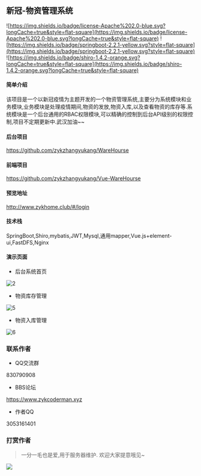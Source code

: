 ## 新冠-物资管理系统
![https://img.shields.io/badge/license-Apache%202.0-blue.svg?longCache=true&style=flat-square](https://img.shields.io/badge/license-Apache%202.0-blue.svg?longCache=true&style=flat-square)
![https://img.shields.io/badge/springboot-2.2.1-yellow.svg?style=flat-square](https://img.shields.io/badge/springboot-2.2.1-yellow.svg?style=flat-square)
![https://img.shields.io/badge/shiro-1.4.2-orange.svg?longCache=true&style=flat-square](https://img.shields.io/badge/shiro-1.4.2-orange.svg?longCache=true&style=flat-square)


#### 简单介绍


该项目是一个以新冠疫情为主题开发的一个物资管理系统,主要分为系统模块和业务模块,业务模块是处理疫情期间,物资的发放,物资入库,以及查看物资的库存等.系统模块是一个后台通用的RBAC权限模块,可以精确的控制到后台API级别的权限控制,项目不定期更新中.武汉加油~~

#### 后台项目
https://github.com/zykzhangyukang/WareHourse

#### 前端项目
https://github.com/zykzhangyukang/Vue-WareHourse

#### 预览地址
http://www.zykhome.club/#/login

#### 技术栈

SpringBoot,Shiro,mybatis,JWT,Mysql,通用mapper,Vue.js+element-ui,FastDFS,Nginx

#### 演示页面


- 后台系统首页

![2](https://coderman-blog.oss-cn-beijing.aliyuncs.com/2_1588596638463.PNG)


- 物资库存管理

![5](https://coderman-blog.oss-cn-beijing.aliyuncs.com/5_1588596788159.PNG)

- 物资入库管理

![6](https://coderman-blog.oss-cn-beijing.aliyuncs.com/6_1588596788146.PNG)


### 联系作者
- QQ交流群

830790908


- BBS论坛

https://www.zykcoderman.xyz

- 作者QQ

3053161401

### 打赏作者

> 一分一毛也是爱,用于服务器维护. 欢迎大家提意哦见~


![](http://myforum.oss-cn-beijing.aliyuncs.com/postImages/15906789481049ab74aee-3679-4de1-b252-d9fbdda90a08pay.PNG?Expires=1685286948&OSSAccessKeyId=LTAI4FsV5R1tnt8W8kqFqBYh&Signature=yvXZZiVP1pYWeIMkKBILRcHWkHg%3D)
